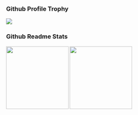 ### Github Profile Trophy

<a href="https://github.com/tuki9ko">
    <img src="https://github-profile-trophy.vercel.app/?username=tuki9ko&column=8&theme=dracula" />
</a>

### Github Readme Stats

<a href="https://github.com/tuki9ko">
    <img align="left" height="170px" src="https://github-readme-stats.vercel.app/api?username=tuki9ko&count_private=true&include_all_commits=true&show_icons=true&theme=dracula" />
</a>
<a href="https://github.com/tuki9ko">
    <img align="left" height="170px" src="https://github-readme-stats.vercel.app/api/top-langs/?username=tuki9ko&layout=compact&theme=dracula&langs_count=6&exclude_repo=rails_sample_app&hide=html,css,scss" />
</a>

<!--
**tuki9ko/tuki9ko** is a ✨ _special_ ✨ repository because its `README.md` (this file) appears on your GitHub profile.

Here are some ideas to get you started:

- 🔭 I’m currently working on ...
- 🌱 I’m currently learning ...
- 👯 I’m looking to collaborate on ...
- 🤔 I’m looking for help with ...
- 💬 Ask me about ...
- 📫 How to reach me: ...
- 😄 Pronouns: ...
- ⚡ Fun fact: ...
-->
